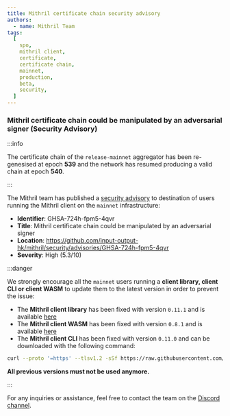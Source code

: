 ```yaml
---
title: Mithril certificate chain security advisory
authors:
  - name: Mithril Team
tags:
  [
    spo,
    mithril client,
    certificate,
    certificate chain,
    mainnet,
    production,
    beta,
    security,
  ]
---
```


### Mithril certificate chain could be manipulated by an adversarial signer (Security Advisory)

:::info

The certificate chain of the `release-mainnet` aggregator has been re-genesised at epoch **539** and the network has resumed producing a valid chain at epoch **540**.

:::

The Mithril team has published a [security advisory](https://github.com/input-output-hk/mithril/security/advisories/GHSA-724h-fpm5-4qvr) to destination of users running the Mithril client on the `mainnet` infrastructure:

- **Identifier**: GHSA-724h-fpm5-4qvr
- **Title**: Mithril certificate chain could be manipulated by an adversarial signer
- **Location**: https://github.com/input-output-hk/mithril/security/advisories/GHSA-724h-fpm5-4qvr
- **Severity**: High (5.3/10)

:::danger

We strongly encourage all the `mainnet` users running a **client library, client CLI or client WASM** to update them to the latest version in order to prevent the issue:

- The **Mithril client library** has been fixed with version `0.11.1` and is available [here](https://crates.io/crates/mithril-client)
- The **Mithril client WASM** has been fixed with version `0.8.1` and is available [here](https://www.npmjs.com/package/@mithril-dev/mithril-client-wasm/v/0.8.1)
- The **Mithril client CLI** has been fixed with version `0.11.0` and can be downloaded with the following command:

```bash
curl --proto '=https' --tlsv1.2 -sSf https://raw.githubusercontent.com/input-output-hk/mithril/refs/heads/main/mithril-install.sh | sh -s -- -c mithril-client -d 2506.0 -p $(pwd)
```

**All previous versions must not be used anymore.**

:::

For any inquiries or assistance, feel free to contact the team on the [Discord channel](https://discord.gg/5kaErDKDRq).
